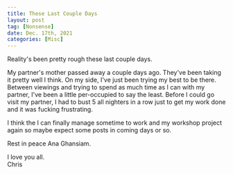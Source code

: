 ```yaml
---
title: These Last Couple Days
layout: post
tag: [Nonsense]
date: Dec. 17th, 2021
categories: [Misc]
---
```


Reality's been pretty rough these last couple days.

My partner's mother passed away a couple days ago. They've been taking it pretty well I think. On my side, I've just been trying my best to be there. Between viewings and trying to spend as much time as I can with my partner, I've been a little per-occupied to say the least. Before I could go visit my partner, I had to bust 5 all nighters in a row just to get my work done and it was fucking frustrating.

I think the I can finally manage sometime to work and my workshop project again so maybe expect some posts in coming days or so.

Rest in peace Ana Ghansiam.

I love you all.\
Chris
